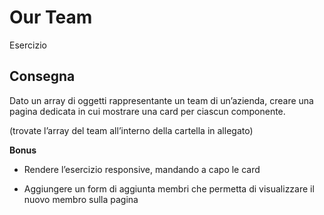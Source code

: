 Our Team
===
Esercizio
## Consegna

Dato un array di oggetti rappresentante un team di un’azienda, creare una pagina dedicata in cui mostrare una card per ciascun componente.

(trovate l’array del team all’interno della cartella in allegato)

**Bonus**

- Rendere l’esercizio responsive, mandando a capo le card

- Aggiungere un form di aggiunta membri che permetta di visualizzare il nuovo membro sulla pagina